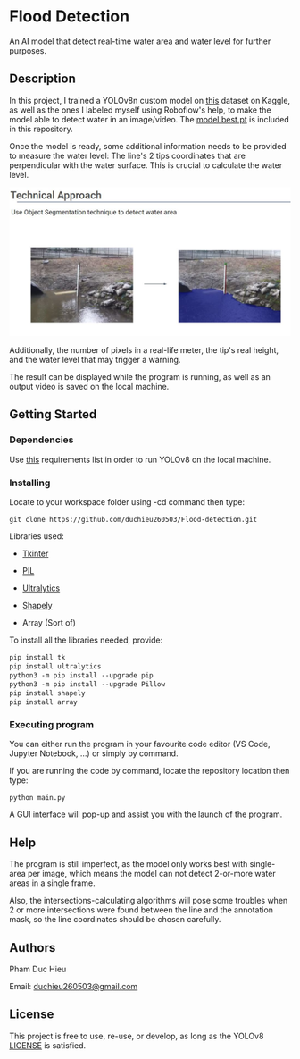 # Flood Detection

An AI model that detect real-time water area and water level for further purposes.

## Description

In this project, I trained a YOLOv8n custom model on [this](https://www.kaggle.com/datasets/gvclsu/water-segmentation-dataset) dataset on Kaggle, as well as the ones I labeled myself using Roboflow's help, to make the model able to detect water in an image/video. The [model best.pt](https://github.com/duchieu260503/Flood-detection/blob/main/best.pt) is included in this repository.

Once the model is ready, some additional information needs to be provided to measure the water level: The line's 2 tips coordinates that are perpendicular with the water surface. This is crucial to calculate the water level.

![Technical Approach](https://github.com/duchieu260503/Flood-detection/blob/main/Technical%20approach.JPG)

Additionally, the number of pixels in a real-life meter, the tip's real height, and the water level that may trigger a warning.

The result can be displayed while the program is running, as well as an output video is saved on the local machine.

## Getting Started

### Dependencies

Use [this](https://github.com/ultralytics/ultralytics/blob/main/requirements.txt) requirements list in order to run YOLOv8 on the local machine.

### Installing

Locate to your workspace folder using -cd command then type: 
```
git clone https://github.com/duchieu260503/Flood-detection.git
```
Libraries used:

- [Tkinter](https://docs.python.org/3/library/tkinter.html)

- [PIL](https://pypi.org/project/Pillow/)

- [Ultralytics](https://ultralytics.com/)

- [Shapely](https://shapely.readthedocs.io/en/stable/index.html)

- Array (Sort of)
  
To install all the libraries needed, provide:
```
pip install tk
pip install ultralytics
python3 -m pip install --upgrade pip
python3 -m pip install --upgrade Pillow
pip install shapely
pip install array
```

### Executing program

You can either run the program in your favourite code editor (VS Code, Jupyter Notebook, ...) or simply by command.

If you are running the code by command, locate the repository location then type:
```
python main.py
```
A GUI interface will pop-up and assist you with the launch of the program.

## Help

The program is still imperfect, as the model only works best with single-area per image, which means the model can not detect 2-or-more water areas in a single frame.

Also, the intersections-calculating algorithms will pose some troubles when 2 or more intersections were found between the line and the annotation mask, so the line coordinates should be chosen carefully.

## Authors

Pham Duc Hieu

Email: duchieu260503@gmail.com


## License

This project is free to use, re-use, or develop, as long as the YOLOv8 [LICENSE](https://github.com/ultralytics/ultralytics/blob/main/LICENSE) is satisfied.

